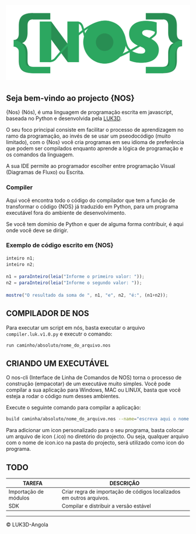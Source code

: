 # ![nos-logo](img/logo.png)

## Seja bem-vindo ao projecto {NOS}

{Nos} (Nós), é uma linguagem de programação escrita em javascript, baseada no Python e desenvolvida pela [LUK3D](http://www.luk3d.com).

O seu foco principal consiste em facilitar o processo de aprendizagem no ramo da programação, ao invés de se usar um pseodocódigo (muito limitado), com o {Nos} você cria programas em seu idioma de preferência que podem ser compilados enquanto aprende a lógica de programação e os comandos da linguagem.

A sua IDE permite ao programador escolher entre programação Visual (Diagramas de Fluxo) ou Escrita.

### Compiler

Aqui você encontra todo o código do compilador que tem a função de transformar o código {NOS} já traduzido em Python, para um programa executável fora do ambiente de desenvolvimento.

Se você tem domínio de Python e quer de alguma forma contribuir, é aqui onde você deve se dirigir.

### Exemplo de código escrito em {NOS}

```JavaScript
inteiro n1;
inteiro n2;

n1 = paraInteiro(leia("Informe o primeiro valor: "));
n2 = paraInteiro(leia("Informe o segundo valor: "));

mostre("O resultado da soma de ", n1, "e", n2, "é:", (n1+n2));
```

## COMPILADOR DE NOS

Para executar um script em nós, basta executar o arquivo `compiler.luk.v1.0.py` e executr o comando:

```sh
run caminho/absoluto/nome_do_arquivo.nos
```

## CRIANDO UM EXECUTÁVEL

O nos-cli (Interface de Linha de Comandos de NOS) torna o processo de construção (empacotar) de um executáve muito simples.
Você pode compilar a sua aplicação para Windows, MAC ou LINUX, basta que você esteja a rodar o código num desses ambientes.

Execute o seguinte comando para compilar a aplicação:

```sh
build caminha/absoluto/nome_do_arquivo.nos --name="escreva aqui o nome da aplicação"
```

Para adicionar um icon personalizado para o seu programa, basta colocar um arquivo de icon (.ico) no diretório do projecto. Ou seja, qualquer arquivo com o nome de icon.ico na pasta do projecto, será utilizado como icon do programa.


<!-- - [x] Write the press release
- [ ] Update the website
- [ ] Contact the media -->

## TODO

| TAREFA      | DESCRIÇÃO |
| ----------- | ----------- |
| Importação de módulos | Criar regra de importação de códigos localizados em outros arquivos.       |
|  SDK  |   Compilar e distribuir a versão estável    |

---

&copy; LUK3D-Angola
